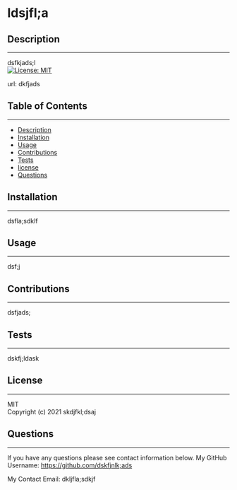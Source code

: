 # ldsjfl;a
 
## Description 
---
dsfkjads;l
<br>
[![License: MIT](https://img.shields.io/badge/License-MIT-yellow.svg)](https://opensource.org/licenses/MIT)
    
url: dkfjads

## Table of Contents
---
* [Description](#Description)
* [Installation](#Installation)
* [Usage](#Usage)
* [Contributions](#Contributions)
* [Tests](#Tests)
* [license](#license)
* [Questions](#Questions)
    
## Installation 
---
dsfla;sdklf

## Usage 
---
dsf;j

## Contributions
---
dsfjads;
    
## Tests 
---
dskfj;ldask

## License
---
MIT <br>
Copyright (c) 2021 skdjfkl;dsaj <br>

## Questions 
---
If you have any questions please see contact information below.
My GitHub Username: https://github.com/dskfjnlk;ads
    
My Contact Email: dkljfla;sdkjf

